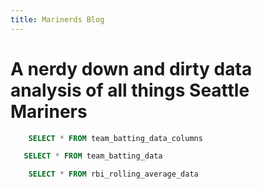 ```yaml
---
title: Marinerds Blog
---
```


# A nerdy down and dirty data analysis of all things Seattle Mariners

```sql team_batting_columns
    SELECT * FROM team_batting_data_columns
```

<Dropdown
    data={team_batting_columns} 
    name=team_batting_column_selector
    value=index
/>

```sql team_batting_data
   SELECT * FROM team_batting_data
```

<BarChart 
    data={team_batting_data} 
    x=Team
    y={inputs.team_batting_column_selector.value}
    title="Team Batting Stats"
/>

```sql rbi_rolling_avg
    SELECT * FROM rbi_rolling_average_data
```

<LineChart 
    data={rbi_rolling_avg}  
    x=Date
    y=rbi_rolling_avg
    title='RBI Rolling Average'
/>